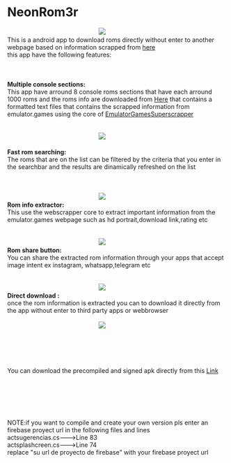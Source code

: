 # NeonRom3r

&emsp;&emsp;&emsp;&emsp;&emsp;&emsp;<img src='https://gr3gorywolf.github.io/NeonRom3r/logolarge.png' style='margin-left:25%'/>
<br>This is a android app to download roms directly without enter to another webpage based on information scrapped from <a href='https://emulator.games/roms/'>here</a> 
<br>this app have the following features:
<br>
<br>
<br>
<br><b>Multiple console sections:</b><br>This app have arround 8 console roms sections that have each arround 1000 roms and the roms info are downloaded from <a href='https://github.com/Gr3gorywolf/getromdownload'>Here</a> that contains a formatted text files that contains the scrapped information from emulator.games using the core of <a href='https://github.com/Gr3gorywolf/EmulatorGamesSuperscrapper'>EmulatorGamesSuperscrapper</a> 
<br>
<br>
<br>&emsp;&emsp;&emsp;&emsp;&emsp;&emsp;<img src='https://gr3gorywolf.github.io/NeonRom3r/sidemenu.jpeg' style='margin-left:25%'/><br>
<br><b>Fast rom searching:</b><br>The roms that are on the list can be filtered by the criteria that you enter in the searchbar and the results are dinamically refreshed on the list<br>
<br>
<br>
<br>&emsp;&emsp;&emsp;&emsp;&emsp;&emsp;<img src='https://gr3gorywolf.github.io/NeonRom3r/fastsearching.jpeg' style='margin-left:25%'/>
<br><b>Rom info extractor:</b><br>This use the webscrapper core to extract important information from the emulator.games webpage such as hd portrait,download link,rating etc
<br>
<br>
<br>&emsp;&emsp;&emsp;&emsp;&emsp;&emsp;<img src='https://gr3gorywolf.github.io/NeonRom3r/infomenu.jpeg' style='margin-left:25%'/>
<br><b>Rom share button:</b><br>You can share the extracted rom information through your apps that accept image intent ex instagram, whatsapp,telegram etc
<br>
<br>
<br>&emsp;&emsp;&emsp;&emsp;&emsp;&emsp;<img src='https://gr3gorywolf.github.io/NeonRom3r/sharedimg.jpeg' style='margin-left:25%'/>
<br><b>Direct download :</b><br>once the rom information is extracted you can to download it directly from the app without enter to third party apps or webbrowser<br>
<br>&emsp;&emsp;&emsp;&emsp;&emsp;&emsp;<img src='https://gr3gorywolf.github.io/NeonRom3r/direcdownloading.jpeg' style='margin-left:25%'/>
<br>
<br>
<br>
<br>
<br>
<br>You can download the precompiled and signed apk directly from this <a href='https://gr3gorywolf.github.io/NeonRom3r/GR3apps.neonrom3r.apk'>Link</a>
<br>
<br>
<br>
<br>
<br>
<br>
<br>NOTE:if you want to compile and create your own version pls enter an firebase proyect url in the following files and lines
<br>actsugerencias.cs--->Line 83
<br>actsplashcreen.cs--->Line 74
<br>replace "su url de proyecto de firebase" with your firebase proyect url


